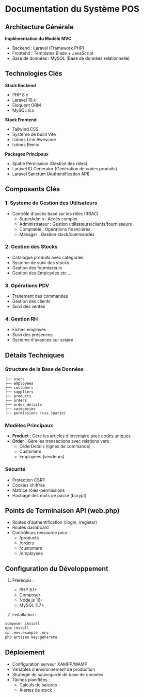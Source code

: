 # Documentation du Système POS 

## Architecture Générale  
**Implémentation du Modèle MVC**  
- Backend : Laravel (Framework PHP)  
- Frontend : Templates Blade + JavaScript  
- Base de données : MySQL (Base de données relationnelle)  

## Technologies Clés  
**Stack Backend**  
- PHP 8.x  
- Laravel 10.x  
- Eloquent ORM  
- MySQL 8.x  

**Stack Frontend**  
- Tailwind CSS  
- Système de build Vite  
- Icônes Line Awesome  
- Icônes Remix  

**Packages Principaux**  
- Spatie Permission (Gestion des rôles)  
- Laravel ID Generator (Génération de codes produits)  
- Laravel Sanctum (Authentification API)  

## Composants Clés  

### 1. Système de Gestion des Utilisateurs  
- Contrôle d'accès basé sur les rôles (RBAC)  
  - SuperAdmin : Accès complet  
  - Administrateur : Gestion utilisateurs/clients/fournisseurs  
  - Comptable : Opérations financières  
  - Manager : Gestion stock/commandes  

### 2. Gestion des Stocks  
- Catalogue produits avec catégories  
- Système de suivi des stocks  
- Gestion des fournisseurs 
- Gestion des Employées etc ... 

### 3. Opérations PDV  
- Traitement des commandes  
- Gestion des clients  
- Suivi des ventes  

### 4. Gestion RH  
- Fiches employés  
- Suivi des présences  
- Système d'avances sur salaire  

## Détails Techniques  

### Structure de la Base de Données  
```plaintext  
├── users  
├── employees  
├── customers  
├── suppliers  
├── products  
├── orders  
├── order_details  
├── categories  
└── permissions (via Spatie)  
```  

### Modèles Principaux  
- **Product** : Gère les articles d'inventaire avec codes uniques  
- **Order** : Gère les transactions avec relations vers :  
  - OrderDetails (lignes de commande)  
  - Customers  
  - Employees (vendeurs)  

### Sécurité  
- Protection CSRF  
- Cookies chiffrés  
- Matrice rôles-permissions  
- Hachage des mots de passe (bcrypt)  

## Points de Terminaison API (web.php)  
- Routes d'authentification (/login, /register)  
- Routes dashboard  
- Contrôleurs ressource pour :  
  - /products  
  - /orders  
  - /customers  
  - /employees  

## Configuration du Développement  
1. Prérequis :  
   - PHP 8.1+  
   - Composer  
   - Node.js 16+  
   - MySQL 5.7+  

2. Installation :  
```bash  
composer install  
npm install  
cp .env.example .env  
php artisan key:generate  
```  

## Déploiement  
- Configuration serveur XAMPP/WAMP  
- Variables d'environnement de production  
- Stratégie de sauvegarde de base de données  
- Tâches planifiées :  
  - Calculs de salaires  
  - Alertes de stock  



